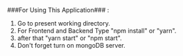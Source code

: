 ###For Using This Application### :

1. Go to present working directory.
2. For Frontend and Backend Type "npm install" or "yarn".
3. after that "yarn start" or "npm start".
4. Don't forget turn on mongoDB server.
